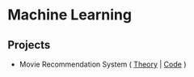 # Machine Learning 


## Projects 
- Movie Recommendation System ( [Theory](./projects/recommendation-system/info.md) | [Code](./projects/recommendation-system/movie_recommendation_system.ipynb) )
